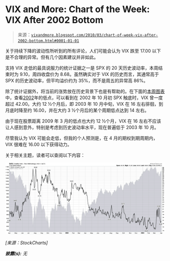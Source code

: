 <!--yml

分类：未分类

日期：2024-05-18 17:13:28

-->

# VIX and More: Chart of the Week: VIX After 2002 Bottom

> 来源：[`vixandmore.blogspot.com/2010/03/chart-of-week-vix-after-2002-bottom.html#0001-01-01`](http://vixandmore.blogspot.com/2010/03/chart-of-week-vix-after-2002-bottom.html#0001-01-01)

关于持续下降的波动性所听到的所有评论，人们可能会认为 VIX 跌至 17.00 以下是不合理的异常。但有几个因素建议并非如此。

支持 VIX 走低的最具说服力的统计证据之一是 SPX 的 20 天历史波动率，本周结束时为 9.10，周四收盘价为 8.68。虽然确实对于 VIX 的历史而言，其通常高于 SPX 的历史波动率，但平均溢价约为 35%，而不是周五的异常高 86%。

除了统计证据外，将当前的涨势放在历史背景下也是有帮助的。在下面的[本周图表](http://vixandmore.blogspot.com/search/label/chart%20of%20the%20week)中，查看[2002](http://vixandmore.blogspot.com/search/label/2002)年的低点，可以看到在 2002 年 10 月初 SPX 触底时，VIX 曾一度超过 42.00。大约 12 ½个月后，即 2003 年 10 月中旬，VIX 在 16 左右徘徊，到月底时降至约 16.00，并在大约 3 ½个月后的某个周期低点达到 14 左右。

由于现在股票距离 2009 年 3 月的低点也大约 12 ½个月，VIX 在 16 左右不应该让人感到意外，特别是考虑到历史波动率水平，现在普遍低于 2003 年 10 月。

尽管我认为 VIX 可能会走低，但我的个人预测是，在 4 月的期权到期周期内，VIX 很难在 16.00 以下获得动力。

关于相关主题，读者可以查阅以下内容：

![](img/b9accd301ca6645ad48d6274ae6d76a0.png)

*[来源：StockCharts]*

***披露(s):*** *无*

